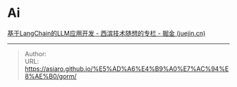 # Ai





[基于LangChain的LLM应用开发 - 西滨技术随想的专栏 - 掘金 (juejin.cn)](https://juejin.cn/column/7290751135904038953)



---

> Author:   
> URL: https://asiaro.github.io/%E5%AD%A6%E4%B9%A0%E7%AC%94%E8%AE%B0/gorm/  

